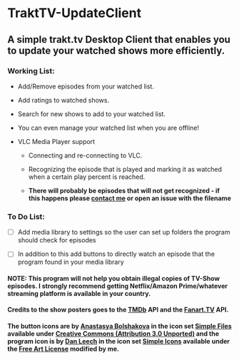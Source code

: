 # TraktTV-UpdateClient

## A simple trakt.tv Desktop Client that enables you to update your watched shows more efficiently.

### Working List:

- Add/Remove episodes from your watched list.

- Add ratings to watched shows.

- Search for new shows to add to your watched list.

- You can even manage your watched list when you are offline!

- VLC Media Player support

  - Connecting and re-connecting to VLC. 

  - Recognizing the episode that is played and marking it as watched when a certain play percent is reached.

  - **There will probably be episodes that will not get recognized - if this happens please [contact me](mailto:florian.jaeckel@gmx.net)  or open an issue with the filename**
  
### To Do List:

- [ ] Add media library to settings so the user can set up folders the program should check for episodes

- [ ] In addition to this add buttons to directly watch an episode that the program found in your media library

#### **NOTE: This program will not help you obtain illegal copies of TV-Show episodes. I strongly recommend getting Netflix/Amazon Prime/whatever streaming platform is available in your country.**

#### **Credits to the show posters goes to the [TMDb](https://www.themoviedb.org/) API and the [Fanart.TV](https://fanart.tv/) API.**

#### **The button icons are by [Anastasya Bolshakova](https://www.iconfinder.com/nastu_bol) in the icon set [Simple Files](https://www.iconfinder.com/iconsets/simple-files-1) available under [Creative Commons (Attribution 3.0 Unported)](http://creativecommons.org/licenses/by/3.0/) and the program icon is by [Dan Leech](http://simpleicons.org/) in the icon set [Simple Icons](https://www.iconfinder.com/iconsets/simple-icons) available under the [Free Art License](http://artlibre.org/licence/lal/en) modified by me.**
